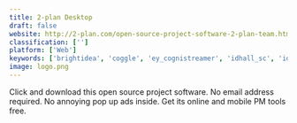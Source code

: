 ```yaml
---
title: 2-plan Desktop
draft: false 
website: http://2-plan.com/open-source-project-software-2-plan-team.html
classification: ['']
platform: ['Web']
keywords: ['brightidea', 'coggle', 'ey_cognistreamer', 'idhall_sc', 'idea_market', 'idea_spotlight', 'idealab_by_collective_innovation', 'ideascale', 'innovation_agora', 'meetingsphere', 'mindmanager', 'spigit', 'stormboard', 'teamwork_projects', 'trello', 'viima', 'wiq', 'xmind', 'easycrit']
image: logo.png
---
```

Click and download this open source project software. No email address required. No annoying pop up ads inside. Get its online and mobile PM tools free.